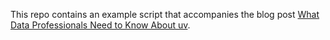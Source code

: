 This repo contains an example script that accompanies the blog post [What Data Professionals Need to Know About uv](https://www.prefect.io/blog/what-data-professionals-need-to-know-about-uv).